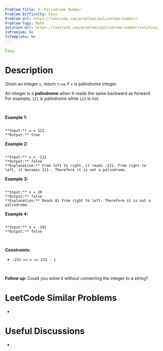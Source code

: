 ```yaml
---
Problem Title: 9. Palindrome Number
Problem Difficulty: Easy
Problem Url: https://leetcode.com/problems/palindrome-number/
Problem Tags: Math
Solution Url: https://leetcode.com/problems/palindrome-number/solution/
IsPremium: No
IsTemplate: No
---
```


<span style="color: rgb(67, 160, 71);">Easy</span>

# Description

Given an integer `x`, return `true` if `x` is palindrome integer.


An integer is a **palindrome** when it reads the same backward as forward. For example, `121` is palindrome while `123` is not.


 


**Example 1:**



```

**Input:** x = 121
**Output:** true

```

**Example 2:**



```

**Input:** x = -121
**Output:** false
**Explanation:** From left to right, it reads -121. From right to left, it becomes 121-. Therefore it is not a palindrome.

```

**Example 3:**



```

**Input:** x = 10
**Output:** false
**Explanation:** Reads 01 from right to left. Therefore it is not a palindrome.

```

**Example 4:**



```

**Input:** x = -101
**Output:** false

```

 


**Constraints:**


* `-231 <= x <= 231 - 1`


 


**Follow up:** Could you solve it without converting the integer to a string?

# LeetCode Similar Problems

- []()

# Useful Discussions

- []()
